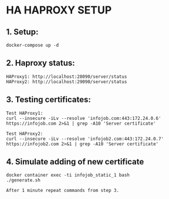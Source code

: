 # HA HAPROXY SETUP

## 1. Setup:
```shell
docker-compose up -d
```

## 2. Haproxy status:
```shell
HAProxy1: http://localhost:28090/server/status
HAProxy2: http://localhost:29090/server/status
```

## 3. Testing certificates:
```shell
Test HAProxy1:
curl --insecure -iLv --resolve 'infojob.com:443:172.24.0.6' https://infojob.com 2>&1 | grep -A10 'Server certificate'

Test HAProxy2:
curl --insecure -iLv --resolve 'infojob2.com:443:172.24.0.7' https://infojob2.com 2>&1 | grep -A10 'Server certificate'
```

## 4. Simulate adding of new certificate
```shell
docker container exec -ti infojob_static_1 bash
./generate.sh

After 1 minute repeat commands from step 3.
```

